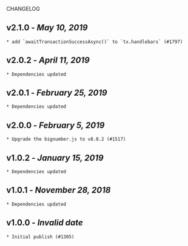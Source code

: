 <!--
changelogUtils.file is auto-generated using the monorepo-scripts package. Don't edit directly.
Edit the package's CHANGELOG.json file only.
-->

CHANGELOG

## v2.1.0 - _May 10, 2019_

    * add `awaitTransactionSuccessAsync()` to `tx.handlebars` (#1797)

## v2.0.2 - _April 11, 2019_

    * Dependencies updated

## v2.0.1 - _February 25, 2019_

    * Dependencies updated

## v2.0.0 - _February 5, 2019_

    * Upgrade the bignumber.js to v8.0.2 (#1517)

## v1.0.2 - _January 15, 2019_

    * Dependencies updated

## v1.0.1 - _November 28, 2018_

    * Dependencies updated

## v1.0.0 - _Invalid date_

    * Initial publish (#1305)
